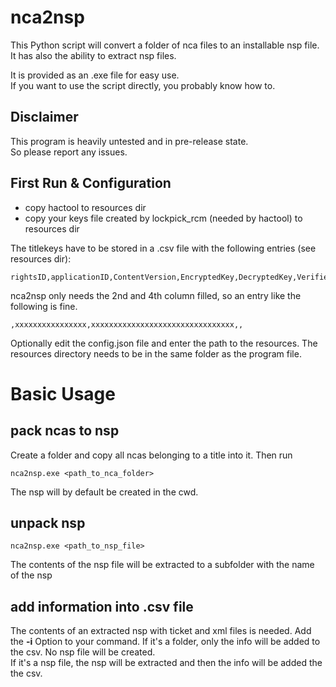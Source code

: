 # nca2nsp
This Python script will convert a folder of nca files to an installable nsp file.  
It has also the ability to extract nsp files.

It is provided as an .exe file for easy use.  
If you want to use the script directly, you probably know how to.

## Disclaimer
This program is heavily untested and in pre-release state.  
So please report any issues.

## First Run & Configuration
* copy hactool to resources dir
* copy your keys file created by lockpick_rcm (needed by hactool) to resources dir

The titlekeys have to be stored in a .csv file with the following entries (see resources dir):
```
rightsID,applicationID,ContentVersion,EncryptedKey,DecryptedKey,Verified
```
nca2nsp only needs the 2nd and 4th column filled, so an entry like the following is fine.
```
,xxxxxxxxxxxxxxxx,xxxxxxxxxxxxxxxxxxxxxxxxxxxxxxxx,,
```
Optionally edit the config.json file and enter the path to the resources.
The resources directory needs to be in the same folder as the program file.

# Basic Usage
## pack ncas to nsp
Create a folder and copy all ncas belonging to a title into it. Then run
```
nca2nsp.exe <path_to_nca_folder>
```
The nsp will by default be created in the cwd.

## unpack nsp
```
nca2nsp.exe <path_to_nsp_file>
```
The contents of the nsp file will be extracted to a subfolder with the name of the nsp

## add information into .csv file
The contents of an extracted nsp with ticket and xml files is needed. Add the **-i** Option to your command.
If it's a folder, only the info will be added to the csv. No nsp file will be created.  
If it's a nsp file, the nsp will be extracted and then the info will be added the the csv.

